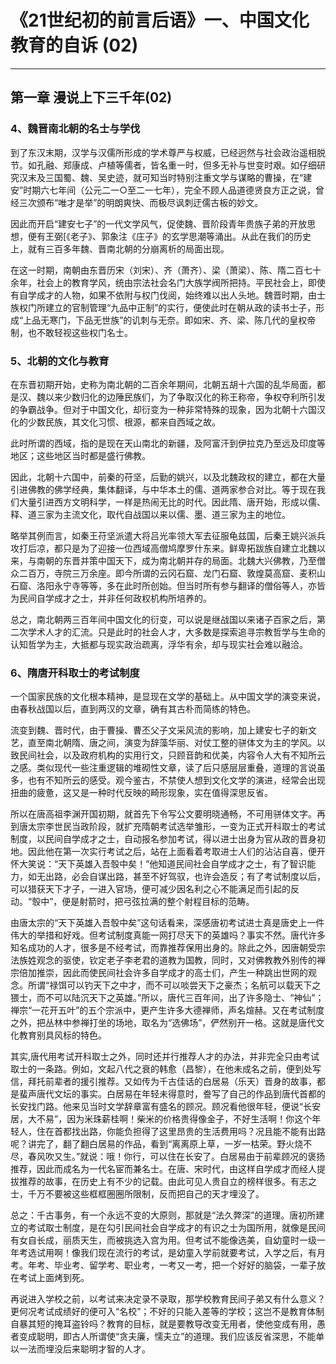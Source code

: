 # 《21世纪初的前言后语》一、中国文化教育的自诉 (02)

------

## 第一章 漫说上下三千年(02)

### 4、魏晋南北朝的名士与学伐

到了东汉末期，汉学与汉儒所形成的学术尊严与权威，已经迥然与社会政治遥相脱节。如孔融、郑康成、卢植等儒者，皆名重一时，但多无补与世变时艰。如仔细研究汉末及三国蜀、魏、吴史迹，就可知当时特别注重文学与谋略的曹操，在“建安”时期六七年间（公元二一○至二一七年），完全不顾人品道德贤良方正之说，曾经三次颁布“唯才是举”的明朗爽快、而极尽讽刺迂儒古板的妙文。

因此而开启“建安七子”的一代文学风气，促使魏、晋阶段青年贵族子弟的开放思想，便有王弼[《老子》、郭象注《庄子》的玄学思潮等涌出。从此在我们的历史上，就有三百多年魏、晋南北朝的分崩离析的局面出现。

在这一时期，南朝由东晋历宋（刘宋）、齐（萧齐）、梁（萧梁）、陈、隋二百七十余年，社会上的教育学风，统由宗法社会名门大族学阀所把持。平民社会上，即使有自学成才的人物，如果不依附与权门伐阅，始终难以出人头地。魏晋时期，由士族权门所建立的官制管理“九品中正制”的实行，便使此时在朝从政的读书士子，形成“上品无寒门，下品无世族”的讥刺与无奈。即如宋、齐、梁、陈几代的皇权帝制，也不敢轻视这些权门名士。

### 5、北朝的文化与教育

在东晋初期开始，史称为南北朝的二百余年期间，北朝五胡十六国的乱华局面，都是汉、魏以来少数归化的边陲民族们，为了争取汉化的称王称帝，争权夺利所引发的争霸战争。但对于中国文化，却衍变为一种非常特殊的现象，因为北朝十六国汉化的少数民族，其文化习惯、根源，都来自西域之故。

此时所谓的西域，指的是现在天山南北的新疆，及阿富汗到伊拉克乃至远及印度等地区；这些地区当时都是盛行佛教。

因此，北朝十六国中，前秦的苻坚，后勤的姚兴，以及北魏政权的建立，都在大量引进佛教的佛学经典，集体翻译，与中华本土的儒、道两家参合对比。等于现在我们大量引进西方文明科学，一样是热闹无比的时代。因此隋、唐开始，形成以儒、释、道三家为主流文化，取代自战国以来以儒、墨、道三家为主的地位。

略举其例而言，如秦王苻坚派遣大将吕光率领大军去征服龟兹国，后秦王姚兴派兵攻打后凉，都只是为了迎接一位西域高僧鸠摩罗什东来。鲜卑拓跋族自建立北魏以来，与南朝的东晋并策中国天下，成为南北朝并存的局面。北魏大兴佛教，乃至僧众二百万，寺院三万余座。即今所谓的云冈石窟、龙门石窟、敦煌莫高窟、麦积山石窟、洛阳永宁寺等等，多在此时所创始。但当时所有参与翻译的僧俗等人，亦皆为民间自学成才之士，并非任何政权机构所培养的。

总之，南北朝两三百年间中国文化的衍变，可以说是继战国以来诸子百家之后，第二次学术人才的汇流。只是此时的社会人才，大多数是探索追寻宗教哲学与生命的认知哲学为主，大抵都与现实政治疏离，浮华有余，却与现实社会难以融洽。

### 6、隋唐开科取士的考试制度

一个国家民族的文化根本精神，是显现在文学的基础上。从中国文学的演变来说，由春秋战国以后，直到两汉的文章，确有其古朴而简练的特色。

流变到魏、晋时代，由于曹操、曹丕父子文采风流的影响，加上建安七子的新文艺，直至南北朝隋、唐之间，演变为辞藻华丽、对仗工整的骈体文为主的学风。以致民间社会，以及政府机构的实用行文，只顾音韵和优美，内容令人大有不知所云之感。类似现代一些注重逻辑的堆砌性文章，读了后只感层层重叠，道理的言说虽多，也有不知所云的感受。观今鉴古，不禁使人想到文化文学的演进，经常会出现扭曲的疲惫，这又是一种时代反映的畸形现象，实在值得深思反省。

所以在唐高祖李渊开国初期，就首先下令写公文要明晓通畅，不可用骈体文字。再到唐太宗李世民当政阶段，就扩充隋朝考试选举雏形，一变为正式开科取士的考试制度，以民间自学成才之士，自动报名参加考试，得以进士出身为官从政的晋身初地。因此他在第一次实行考试之后，站在上面看着考取进士人们的沾沾自喜，便开怀大笑说：“天下英雄入吾彀中矣！”他知道民间社会自学成才之士，有了智识能力，如无出路，必会自谋出路，甚至不好驾驭，也许会造反；有了考试制度以后，可以猎获天下才子，一进入官场，便可减少因名利之心不能满足而引起的反动。“彀中”，便是射箭时，把弓弦拉满的整个射程目标的范畴。

由唐太宗的“天下英雄入吾彀中矣”这句话看来，深感唐初考试进士真是唐史上一件伟大的举措和好戏。但考试制度真能一网打尽天下的英雄吗？事实不然。唐代许多知名成功的人才，很多是不经考试，而靠推荐保用出身的。除此之外，因唐朝受宗法族姓观念的驱使，钦定老子李老君的道教为国教，同时，又对佛教教外别传的禅宗倍加推崇，因此而使民间社会许多自学成才的高士们，产生一种跳出世网的观念。所谓“禄饵可以钓天下之中才，而不可以啖尝天下之豪杰；名航可以载天下之猥士，而不可以陆沉天下之英雄。”所以，唐代三百年间，出了许多隐士、“神仙”；禅宗“一花开五叶”的五个宗派中，更产生许多大德禅师，声名煊赫。又在考试制度之外，把丛林中参禅打坐的场地，取名为“选佛场”，俨然别开一格。这就是唐代文化教育别具风标的特色。

其实,唐代用考试开科取士之外，同时还并行推荐人才的办法，并非完全只由考试取士的一条路。例如，文起八代之衰的韩愈（昌黎），在他未成名之前，便到处写信，拜托前辈者的援引推荐。又如传为千古佳话的白居易（乐天）晋身的故事，都是蜚声唐代文坛的事实。白居易在年轻未得意时，誊写了自己的作品到唐代首都的长安找门路。他来见当时文学辞章富有盛名的顾况。顾况看他很年轻，便说“长安居，大不易”，因为米珠薪桂啊！柴米的价格贵得像金子，不好生活啊！你这个年轻人，住在首都找出路，你能负担得了这里昂贵的生活费用吗？况且能不能有出路呢？讲完了，翻了翻白居易的作品，看到“离离原上草，一岁一枯荣。野火烧不尽，春风吹又生。”就说：哦！你行，可以住在长安了。白居易由于前辈顾况的褒扬推荐，因此而成名为一代名宦而兼名士。在唐、宋时代，由这样自学成才而经人提拔推荐的故事，在历史上有不少的记载。由此可见人贵自立的榜样很多。有志之士，千万不要被这些框框圈圈所限制，反而把自己的天才埋没了。

总之：千古事务，有一个永远不变的大原则，那就是“法久弊深”的道理。唐初所建立的考试取士制度，是在勾引民间社会自学成才的有识之士为国所用，就像是民间有女自长成，丽质天生，而被挑选入宫为用。但考试不能像选美，自幼童时一级一年考选试用啊！像我们现在流行的考试，是幼童入学前就要考试，入学之后，有月考。年考、毕业考、留学考、职业考，一考又一考，把一个好好的脑袋，一辈子放在考试上面烤到死。

再说进入学校之前，以考试来决定录不录取，那学校教育民间子弟又有什么意义？更何况考试成绩好的便可入“名校”；不好的只能入差等的学校；这岂不是教育体制自暴其短的掩耳盗铃吗？教育的目标，就是要教导改变无用者，使他变成有用，愚者变成聪明，即古人所谓使“贪夫廉，懦夫立”的道理。我们应该反省深思，不能单以一法而埋没后来聪明才智的人才。

